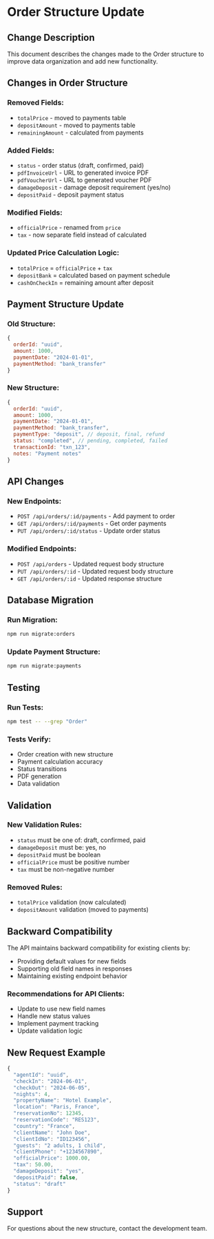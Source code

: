 # Order Structure Update

## Change Description

This document describes the changes made to the Order structure to improve data organization and add new functionality.

## Changes in Order Structure

### Removed Fields:
- `totalPrice` - moved to payments table
- `depositAmount` - moved to payments table
- `remainingAmount` - calculated from payments

### Added Fields:
- `status` - order status (draft, confirmed, paid)
- `pdfInvoiceUrl` - URL to generated invoice PDF
- `pdfVoucherUrl` - URL to generated voucher PDF
- `damageDeposit` - damage deposit requirement (yes/no)
- `depositPaid` - deposit payment status

### Modified Fields:
- `officialPrice` - renamed from `price`
- `tax` - now separate field instead of calculated

### Updated Price Calculation Logic:
- `totalPrice` = `officialPrice` + `tax`
- `depositBank` = calculated based on payment schedule
- `cashOnCheckIn` = remaining amount after deposit

## Payment Structure Update

### Old Structure:
```javascript
{
  orderId: "uuid",
  amount: 1000,
  paymentDate: "2024-01-01",
  paymentMethod: "bank_transfer"
}
```

### New Structure:
```javascript
{
  orderId: "uuid",
  amount: 1000,
  paymentDate: "2024-01-01",
  paymentMethod: "bank_transfer",
  paymentType: "deposit", // deposit, final, refund
  status: "completed", // pending, completed, failed
  transactionId: "txn_123",
  notes: "Payment notes"
}
```

## API Changes

### New Endpoints:
- `POST /api/orders/:id/payments` - Add payment to order
- `GET /api/orders/:id/payments` - Get order payments
- `PUT /api/orders/:id/status` - Update order status

### Modified Endpoints:
- `POST /api/orders` - Updated request body structure
- `PUT /api/orders/:id` - Updated request body structure
- `GET /api/orders/:id` - Updated response structure

## Database Migration

### Run Migration:
```bash
npm run migrate:orders
```

### Update Payment Structure:
```bash
npm run migrate:payments
```

## Testing

### Run Tests:
```bash
npm test -- --grep "Order"
```

### Tests Verify:
- Order creation with new structure
- Payment calculation accuracy
- Status transitions
- PDF generation
- Data validation

## Validation

### New Validation Rules:
- `status` must be one of: draft, confirmed, paid
- `damageDeposit` must be: yes, no
- `depositPaid` must be boolean
- `officialPrice` must be positive number
- `tax` must be non-negative number

### Removed Rules:
- `totalPrice` validation (now calculated)
- `depositAmount` validation (moved to payments)

## Backward Compatibility

The API maintains backward compatibility for existing clients by:
- Providing default values for new fields
- Supporting old field names in responses
- Maintaining existing endpoint behavior

### Recommendations for API Clients:
- Update to use new field names
- Handle new status values
- Implement payment tracking
- Update validation logic

## New Request Example

```javascript
{
  "agentId": "uuid",
  "checkIn": "2024-06-01",
  "checkOut": "2024-06-05",
  "nights": 4,
  "propertyName": "Hotel Example",
  "location": "Paris, France",
  "reservationNo": 12345,
  "reservationCode": "RES123",
  "country": "France",
  "clientName": "John Doe",
  "clientIdNo": "ID123456",
  "guests": "2 adults, 1 child",
  "clientPhone": "+1234567890",
  "officialPrice": 1000.00,
  "tax": 50.00,
  "damageDeposit": "yes",
  "depositPaid": false,
  "status": "draft"
}
```

## Support

For questions about the new structure, contact the development team. 